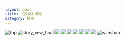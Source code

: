 ```yaml
---
layout: post
title: 【投资】风险
category: 投资
---
```

![top](http://r8s97vm6g.hd-bkt.clouddn.com/img/top-220325-2.png)
![story_new_final](http://r8s97vm6g.hd-bkt.clouddn.com/img/story_new_final_0322.png)
![](http://r8s97vm6g.hd-bkt.clouddn.com/img/risk-0319-1.png)
![](http://r8s97vm6g.hd-bkt.clouddn.com/img/risk-0319-2.png)
![](http://r8s97vm6g.hd-bkt.clouddn.com/img/risk-0319-3.png)
![](http://r8s97vm6g.hd-bkt.clouddn.com/img/risk-0319-4.png)
![](http://r8s97vm6g.hd-bkt.clouddn.com/img/risk-0319-5.png)
![](http://r8s97vm6g.hd-bkt.clouddn.com/img/risk-0319-6.png)
![](http://r8s97vm6g.hd-bkt.clouddn.com/img/risk-0319-7.png)
![wanshan](http://r8s97vm6g.hd-bkt.clouddn.com/img/wanshan.png)
